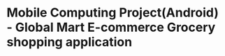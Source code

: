 <h1> Mobile Computing Project(Android) -  
    Global Mart E-commerce Grocery shopping application</h1>
